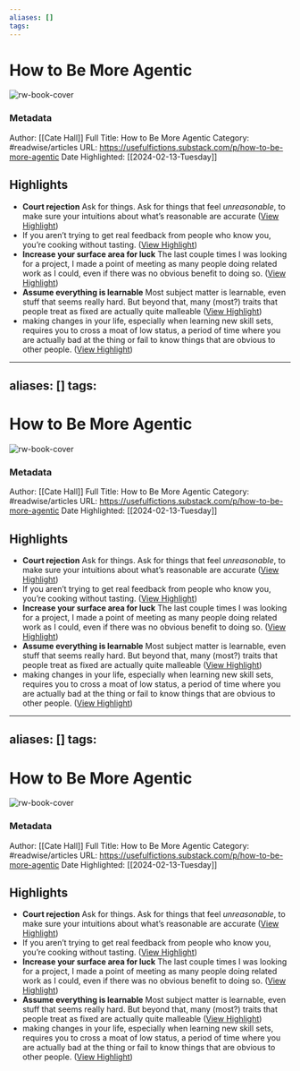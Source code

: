 ```yaml
---
aliases: []
tags:
---
```

# How to Be More Agentic

![rw-book-cover](https://substackcdn.com/image/fetch/f_auto,q_auto:best,fl_progressive:steep/https%3A%2F%2Fusefulfictions.substack.com%2Ftwitter%2Fsubscribe-card.jpg%3Fv%3D1474643648%26version%3D9)
### Metadata
Author: [[Cate Hall]]
Full Title: How to Be More Agentic
Category: #readwise/articles
URL: https://usefulfictions.substack.com/p/how-to-be-more-agentic
Date Highlighted: [[2024-02-13-Tuesday]]

## Highlights
- **Court rejection**
  Ask for things. Ask for things that feel *unreasonable*, to make sure your intuitions about what’s reasonable are accurate ([View Highlight](https://read.readwise.io/read/01hpg67kq05tp9ba04v346nk7d))
- If you aren’t trying to get real feedback from people who know you, you’re cooking without tasting. ([View Highlight](https://read.readwise.io/read/01hpg67ynbvdhwsd8bwt6byp3n))
- **Increase your surface area for luck**
  The last couple times I was looking for a project, I made a point of meeting as many people doing related work as I could, even if there was no obvious benefit to doing so. ([View Highlight](https://read.readwise.io/read/01hpg68p4ybe036v1gm71jgdy8))
- **Assume everything is learnable**
  Most subject matter is learnable, even stuff that seems really hard. But beyond that, many (most?) traits that people treat as fixed are actually quite malleable ([View Highlight](https://read.readwise.io/read/01hpg6cbq12ncb59hm76jtjetx))
- making changes in your life, especially when learning new skill sets, requires you to cross a moat of low status, a period of time where you are actually bad at the thing or fail to know things that are obvious to other people. ([View Highlight](https://read.readwise.io/read/01hpg6nfzw9wq0t7anak8r378p))
---
aliases: []
tags:
---
# How to Be More Agentic

![rw-book-cover](https://substackcdn.com/image/fetch/f_auto,q_auto:best,fl_progressive:steep/https%3A%2F%2Fusefulfictions.substack.com%2Ftwitter%2Fsubscribe-card.jpg%3Fv%3D1474643648%26version%3D9)
### Metadata
Author: [[Cate Hall]]
Full Title: How to Be More Agentic
Category: #readwise/articles
URL: https://usefulfictions.substack.com/p/how-to-be-more-agentic
Date Highlighted: [[2024-02-13-Tuesday]]

## Highlights
- **Court rejection**
  Ask for things. Ask for things that feel *unreasonable*, to make sure your intuitions about what’s reasonable are accurate ([View Highlight](https://read.readwise.io/read/01hpg67kq05tp9ba04v346nk7d))
- If you aren’t trying to get real feedback from people who know you, you’re cooking without tasting. ([View Highlight](https://read.readwise.io/read/01hpg67ynbvdhwsd8bwt6byp3n))
- **Increase your surface area for luck**
  The last couple times I was looking for a project, I made a point of meeting as many people doing related work as I could, even if there was no obvious benefit to doing so. ([View Highlight](https://read.readwise.io/read/01hpg68p4ybe036v1gm71jgdy8))
- **Assume everything is learnable**
  Most subject matter is learnable, even stuff that seems really hard. But beyond that, many (most?) traits that people treat as fixed are actually quite malleable ([View Highlight](https://read.readwise.io/read/01hpg6cbq12ncb59hm76jtjetx))
- making changes in your life, especially when learning new skill sets, requires you to cross a moat of low status, a period of time where you are actually bad at the thing or fail to know things that are obvious to other people. ([View Highlight](https://read.readwise.io/read/01hpg6nfzw9wq0t7anak8r378p))
---
aliases: []
tags:
---
# How to Be More Agentic

![rw-book-cover](https://substackcdn.com/image/fetch/f_auto,q_auto:best,fl_progressive:steep/https%3A%2F%2Fusefulfictions.substack.com%2Ftwitter%2Fsubscribe-card.jpg%3Fv%3D1474643648%26version%3D9)
### Metadata
Author: [[Cate Hall]]
Full Title: How to Be More Agentic
Category: #readwise/articles
URL: https://usefulfictions.substack.com/p/how-to-be-more-agentic
Date Highlighted: [[2024-02-13-Tuesday]]

## Highlights
- **Court rejection**
  Ask for things. Ask for things that feel *unreasonable*, to make sure your intuitions about what’s reasonable are accurate ([View Highlight](https://read.readwise.io/read/01hpg67kq05tp9ba04v346nk7d))
- If you aren’t trying to get real feedback from people who know you, you’re cooking without tasting. ([View Highlight](https://read.readwise.io/read/01hpg67ynbvdhwsd8bwt6byp3n))
- **Increase your surface area for luck**
  The last couple times I was looking for a project, I made a point of meeting as many people doing related work as I could, even if there was no obvious benefit to doing so. ([View Highlight](https://read.readwise.io/read/01hpg68p4ybe036v1gm71jgdy8))
- **Assume everything is learnable**
  Most subject matter is learnable, even stuff that seems really hard. But beyond that, many (most?) traits that people treat as fixed are actually quite malleable ([View Highlight](https://read.readwise.io/read/01hpg6cbq12ncb59hm76jtjetx))
- making changes in your life, especially when learning new skill sets, requires you to cross a moat of low status, a period of time where you are actually bad at the thing or fail to know things that are obvious to other people. ([View Highlight](https://read.readwise.io/read/01hpg6nfzw9wq0t7anak8r378p))

